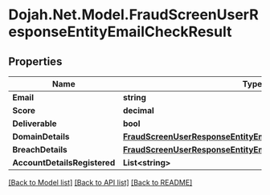 # Dojah.Net.Model.FraudScreenUserResponseEntityEmailCheckResult

## Properties

Name | Type | Description | Notes
------------ | ------------- | ------------- | -------------
**Email** | **string** |  | [optional] 
**Score** | **decimal** |  | [optional] 
**Deliverable** | **bool** |  | [optional] 
**DomainDetails** | [**FraudScreenUserResponseEntityEmailCheckResultDomainDetails**](FraudScreenUserResponseEntityEmailCheckResultDomainDetails.md) |  | [optional] 
**BreachDetails** | [**FraudScreenUserResponseEntityEmailCheckResultBreachDetails**](FraudScreenUserResponseEntityEmailCheckResultBreachDetails.md) |  | [optional] 
**AccountDetailsRegistered** | **List&lt;string&gt;** |  | [optional] 

[[Back to Model list]](../README.md#documentation-for-models) [[Back to API list]](../README.md#documentation-for-api-endpoints) [[Back to README]](../README.md)

